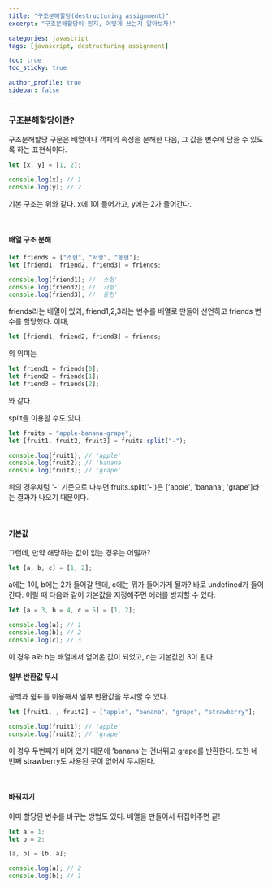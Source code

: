 ```yaml
---
title: "구조분해할당(destructuring assignment)"
excerpt: "구조분해할당이 뭔지, 어떻게 쓰는지 알아보자!"

categories: javascript
tags: [javascript, destructuring assignment]

toc: true
toc_sticky: true

author_profile: true
sidebar: false
---
```


### 구조분해할당이란?

구조분해할당 구문은 배열이나 객체의 속성을 분해한 다음, 그 값을 변수에 담을 수 있도록 하는 표현식이다.

```javascript
let [x, y] = [1, 2];

console.log(x); // 1
console.log(y); // 2
```

기본 구조는 위와 같다. x에 1이 들어가고, y에는 2가 들어간다.

<br>

#### 배열 구조 분해

```javascript
let friends = ["소현", "서형", "동현"];
let [friend1, friend2, friend3] = friends;

console.log(friend1); // '소현'
console.log(friend2); // '서형'
console.log(friend3); // '동현'
```

friends라는 배열이 있괴, friend1,2,3라는 변수를 배열로 만들어 선언하고 friends 변수를 할당했다. 이때,

```javascript
let [friend1, friend2, friend3] = friends;
```

의 의미는

```javascript
let friend1 = friends[0];
let friend2 = friends[1];
let friend3 = friends[2];
```

와 같다.

split을 이용할 수도 있다.

```javascript
let fruits = "apple-banana-grape";
let [fruit1, fruit2, fruit3] = fruits.split("-");

console.log(fruit1); // 'apple'
console.log(fruit2); // 'banana'
console.log(fruit3); // 'grape'
```

위의 경우처럼 '-' 기준으로 나누면 fruits.split('-')은 ['apple', 'banana', 'grape']라는 결과가 나오기 때문이다.

<br>

#### 기본값

그런데, 만약 해당하는 값이 없는 경우는 어떨까?

```javascript
let [a, b, c] = [1, 2];
```

a에는 1이, b에는 2가 들어갈 텐데, c에는 뭐가 들어가게 될까? 바로 undefined가 들어간다. 이럴 때 다음과 같이 기본값을 지정해주면 에러를 방지할 수 있다.

```javascript
let [a = 3, b = 4, c = 5] = [1, 2];

console.log(a); // 1
console.log(b); // 2
console.log(c); // 3
```

이 경우 a와 b는 배열에서 얻어온 값이 되었고, c는 기본값인 3이 된다.

#### 일부 반환값 무시

공백과 쉼표를 이용해서 일부 반환값을 무시할 수 있다.

```javascript
let [fruit1, , fruit2] = ["apple", "banana", "grape", "strawberry"];

console.log(fruit1); // 'apple'
console.log(fruit2); // 'grape'
```

이 경우 두번째가 비어 있기 때문에 'banana'는 건너뛰고 grape를 반환한다. 또한 네 번째 strawberry도 사용된 곳이 없어서 무시된다.

<br>

#### 바꿔치기

이미 할당된 변수를 바꾸는 방법도 있다. 배열을 만들어서 뒤집어주면 끝!

```javascript
let a = 1;
let b = 2;

[a, b] = [b, a];

console.log(a); // 2
console.log(b); // 1
```
